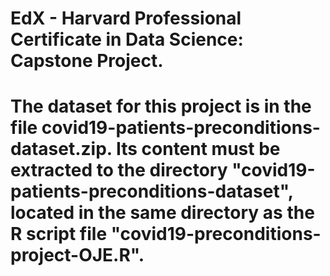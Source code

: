 # EdX - Harvard Professional Certificate in Data Science: Capstone Project.

# The dataset for this project is in the file covid19-patients-preconditions-dataset.zip. Its content must be extracted to the directory "covid19-patients-preconditions-dataset", located in the same directory as the R script file "covid19-preconditions-project-OJE.R".

